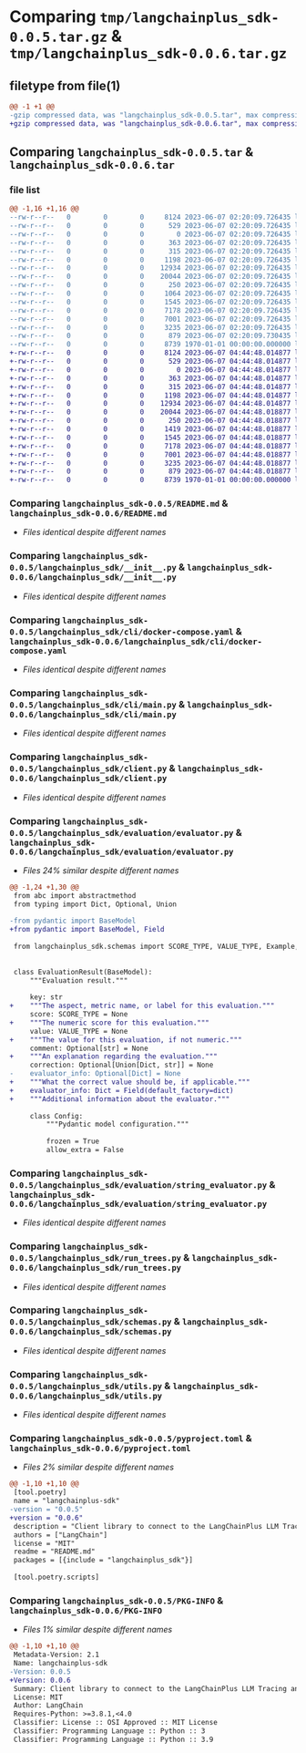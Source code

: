 # Comparing `tmp/langchainplus_sdk-0.0.5.tar.gz` & `tmp/langchainplus_sdk-0.0.6.tar.gz`

## filetype from file(1)

```diff
@@ -1 +1 @@
-gzip compressed data, was "langchainplus_sdk-0.0.5.tar", max compression
+gzip compressed data, was "langchainplus_sdk-0.0.6.tar", max compression
```

## Comparing `langchainplus_sdk-0.0.5.tar` & `langchainplus_sdk-0.0.6.tar`

### file list

```diff
@@ -1,16 +1,16 @@
--rw-r--r--   0        0        0     8124 2023-06-07 02:20:09.726435 langchainplus_sdk-0.0.5/README.md
--rw-r--r--   0        0        0      529 2023-06-07 02:20:09.726435 langchainplus_sdk-0.0.5/langchainplus_sdk/__init__.py
--rw-r--r--   0        0        0        0 2023-06-07 02:20:09.726435 langchainplus_sdk-0.0.5/langchainplus_sdk/cli/__init__.py
--rw-r--r--   0        0        0      363 2023-06-07 02:20:09.726435 langchainplus_sdk-0.0.5/langchainplus_sdk/cli/conf/nginx.conf
--rw-r--r--   0        0        0      315 2023-06-07 02:20:09.726435 langchainplus_sdk-0.0.5/langchainplus_sdk/cli/docker-compose.ngrok.yaml
--rw-r--r--   0        0        0     1198 2023-06-07 02:20:09.726435 langchainplus_sdk-0.0.5/langchainplus_sdk/cli/docker-compose.yaml
--rw-r--r--   0        0        0    12934 2023-06-07 02:20:09.726435 langchainplus_sdk-0.0.5/langchainplus_sdk/cli/main.py
--rw-r--r--   0        0        0    20044 2023-06-07 02:20:09.726435 langchainplus_sdk-0.0.5/langchainplus_sdk/client.py
--rw-r--r--   0        0        0      250 2023-06-07 02:20:09.726435 langchainplus_sdk-0.0.5/langchainplus_sdk/evaluation/__init__.py
--rw-r--r--   0        0        0     1064 2023-06-07 02:20:09.726435 langchainplus_sdk-0.0.5/langchainplus_sdk/evaluation/evaluator.py
--rw-r--r--   0        0        0     1545 2023-06-07 02:20:09.726435 langchainplus_sdk-0.0.5/langchainplus_sdk/evaluation/string_evaluator.py
--rw-r--r--   0        0        0     7178 2023-06-07 02:20:09.726435 langchainplus_sdk-0.0.5/langchainplus_sdk/run_trees.py
--rw-r--r--   0        0        0     7001 2023-06-07 02:20:09.726435 langchainplus_sdk-0.0.5/langchainplus_sdk/schemas.py
--rw-r--r--   0        0        0     3235 2023-06-07 02:20:09.726435 langchainplus_sdk-0.0.5/langchainplus_sdk/utils.py
--rw-r--r--   0        0        0      879 2023-06-07 02:20:09.730435 langchainplus_sdk-0.0.5/pyproject.toml
--rw-r--r--   0        0        0     8739 1970-01-01 00:00:00.000000 langchainplus_sdk-0.0.5/PKG-INFO
+-rw-r--r--   0        0        0     8124 2023-06-07 04:44:48.014877 langchainplus_sdk-0.0.6/README.md
+-rw-r--r--   0        0        0      529 2023-06-07 04:44:48.014877 langchainplus_sdk-0.0.6/langchainplus_sdk/__init__.py
+-rw-r--r--   0        0        0        0 2023-06-07 04:44:48.014877 langchainplus_sdk-0.0.6/langchainplus_sdk/cli/__init__.py
+-rw-r--r--   0        0        0      363 2023-06-07 04:44:48.014877 langchainplus_sdk-0.0.6/langchainplus_sdk/cli/conf/nginx.conf
+-rw-r--r--   0        0        0      315 2023-06-07 04:44:48.014877 langchainplus_sdk-0.0.6/langchainplus_sdk/cli/docker-compose.ngrok.yaml
+-rw-r--r--   0        0        0     1198 2023-06-07 04:44:48.014877 langchainplus_sdk-0.0.6/langchainplus_sdk/cli/docker-compose.yaml
+-rw-r--r--   0        0        0    12934 2023-06-07 04:44:48.014877 langchainplus_sdk-0.0.6/langchainplus_sdk/cli/main.py
+-rw-r--r--   0        0        0    20044 2023-06-07 04:44:48.018877 langchainplus_sdk-0.0.6/langchainplus_sdk/client.py
+-rw-r--r--   0        0        0      250 2023-06-07 04:44:48.018877 langchainplus_sdk-0.0.6/langchainplus_sdk/evaluation/__init__.py
+-rw-r--r--   0        0        0     1419 2023-06-07 04:44:48.018877 langchainplus_sdk-0.0.6/langchainplus_sdk/evaluation/evaluator.py
+-rw-r--r--   0        0        0     1545 2023-06-07 04:44:48.018877 langchainplus_sdk-0.0.6/langchainplus_sdk/evaluation/string_evaluator.py
+-rw-r--r--   0        0        0     7178 2023-06-07 04:44:48.018877 langchainplus_sdk-0.0.6/langchainplus_sdk/run_trees.py
+-rw-r--r--   0        0        0     7001 2023-06-07 04:44:48.018877 langchainplus_sdk-0.0.6/langchainplus_sdk/schemas.py
+-rw-r--r--   0        0        0     3235 2023-06-07 04:44:48.018877 langchainplus_sdk-0.0.6/langchainplus_sdk/utils.py
+-rw-r--r--   0        0        0      879 2023-06-07 04:44:48.018877 langchainplus_sdk-0.0.6/pyproject.toml
+-rw-r--r--   0        0        0     8739 1970-01-01 00:00:00.000000 langchainplus_sdk-0.0.6/PKG-INFO
```

### Comparing `langchainplus_sdk-0.0.5/README.md` & `langchainplus_sdk-0.0.6/README.md`

 * *Files identical despite different names*

### Comparing `langchainplus_sdk-0.0.5/langchainplus_sdk/__init__.py` & `langchainplus_sdk-0.0.6/langchainplus_sdk/__init__.py`

 * *Files identical despite different names*

### Comparing `langchainplus_sdk-0.0.5/langchainplus_sdk/cli/docker-compose.yaml` & `langchainplus_sdk-0.0.6/langchainplus_sdk/cli/docker-compose.yaml`

 * *Files identical despite different names*

### Comparing `langchainplus_sdk-0.0.5/langchainplus_sdk/cli/main.py` & `langchainplus_sdk-0.0.6/langchainplus_sdk/cli/main.py`

 * *Files identical despite different names*

### Comparing `langchainplus_sdk-0.0.5/langchainplus_sdk/client.py` & `langchainplus_sdk-0.0.6/langchainplus_sdk/client.py`

 * *Files identical despite different names*

### Comparing `langchainplus_sdk-0.0.5/langchainplus_sdk/evaluation/evaluator.py` & `langchainplus_sdk-0.0.6/langchainplus_sdk/evaluation/evaluator.py`

 * *Files 24% similar despite different names*

```diff
@@ -1,24 +1,30 @@
 from abc import abstractmethod
 from typing import Dict, Optional, Union
 
-from pydantic import BaseModel
+from pydantic import BaseModel, Field
 
 from langchainplus_sdk.schemas import SCORE_TYPE, VALUE_TYPE, Example, Run
 
 
 class EvaluationResult(BaseModel):
     """Evaluation result."""
 
     key: str
+    """The aspect, metric name, or label for this evaluation."""
     score: SCORE_TYPE = None
+    """The numeric score for this evaluation."""
     value: VALUE_TYPE = None
+    """The value for this evaluation, if not numeric."""
     comment: Optional[str] = None
+    """An explanation regarding the evaluation."""
     correction: Optional[Union[Dict, str]] = None
-    evaluator_info: Optional[Dict] = None
+    """What the correct value should be, if applicable."""
+    evaluator_info: Dict = Field(default_factory=dict)
+    """Additional information about the evaluator."""
 
     class Config:
         """Pydantic model configuration."""
 
         frozen = True
         allow_extra = False
```

### Comparing `langchainplus_sdk-0.0.5/langchainplus_sdk/evaluation/string_evaluator.py` & `langchainplus_sdk-0.0.6/langchainplus_sdk/evaluation/string_evaluator.py`

 * *Files identical despite different names*

### Comparing `langchainplus_sdk-0.0.5/langchainplus_sdk/run_trees.py` & `langchainplus_sdk-0.0.6/langchainplus_sdk/run_trees.py`

 * *Files identical despite different names*

### Comparing `langchainplus_sdk-0.0.5/langchainplus_sdk/schemas.py` & `langchainplus_sdk-0.0.6/langchainplus_sdk/schemas.py`

 * *Files identical despite different names*

### Comparing `langchainplus_sdk-0.0.5/langchainplus_sdk/utils.py` & `langchainplus_sdk-0.0.6/langchainplus_sdk/utils.py`

 * *Files identical despite different names*

### Comparing `langchainplus_sdk-0.0.5/pyproject.toml` & `langchainplus_sdk-0.0.6/pyproject.toml`

 * *Files 2% similar despite different names*

```diff
@@ -1,10 +1,10 @@
 [tool.poetry]
 name = "langchainplus-sdk"
-version = "0.0.5"
+version = "0.0.6"
 description = "Client library to connect to the LangChainPlus LLM Tracing and Evaluation Platform."
 authors = ["LangChain"]
 license = "MIT"
 readme = "README.md"
 packages = [{include = "langchainplus_sdk"}]
 
 [tool.poetry.scripts]
```

### Comparing `langchainplus_sdk-0.0.5/PKG-INFO` & `langchainplus_sdk-0.0.6/PKG-INFO`

 * *Files 1% similar despite different names*

```diff
@@ -1,10 +1,10 @@
 Metadata-Version: 2.1
 Name: langchainplus-sdk
-Version: 0.0.5
+Version: 0.0.6
 Summary: Client library to connect to the LangChainPlus LLM Tracing and Evaluation Platform.
 License: MIT
 Author: LangChain
 Requires-Python: >=3.8.1,<4.0
 Classifier: License :: OSI Approved :: MIT License
 Classifier: Programming Language :: Python :: 3
 Classifier: Programming Language :: Python :: 3.9
```

